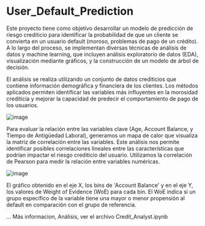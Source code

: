 # User_Default_Prediction
Este proyecto tiene como objetivo desarrollar un modelo de predicción de riesgo crediticio para identificar la probabilidad de que un cliente se convierta en un usuario default (moroso, problemas de pago de un crédito). A lo largo del proceso, se implementan diversas técnicas de análisis de datos y machine learning, que incluyen análisis exploratorio de datos (EDA), visualización mediante gráficos, y la construcción de un modelo de árbol de decisión.

El análisis se realiza utilizando un conjunto de datos crediticios que contiene información demográfica y financiera de los clientes. Los métodos aplicados permiten identificar las variables más influyentes en la morosidad crediticia y mejorar la capacidad de predecir el comportamiento de pago de los usuarios.

![image](https://github.com/user-attachments/assets/b3eb0b59-3d3f-467b-8204-0fd68b2e7be2)

Para evaluar la relación entre las variables clave (Age, Account Balance, y Tiempo de Antigüedad Laboral), generamos un mapa de calor que visualiza la matriz de correlación entre las variables. Este análisis nos permite identificar posibles correlaciones lineales entre las características que podrían impactar el riesgo crediticio del usuario.
Utilizamos la correlación de Pearson para medir la relación entre variables numéricas.

![image](https://github.com/user-attachments/assets/21ccde83-5701-48f7-ae01-aa52e72d9b6d)

El gráfico obtenido en el eje X, los bins de 'Account Balance' y en el eje Y, los valores de Weight of Evidence (WoE) para cada bin. El WoE indica si un grupo específico de la variable tiene una mayor o menor propensión al default en comparación con el grupo de referencia.

... Más informacion, Análisis, ver el archivo Credit_Analyst.ipynb
